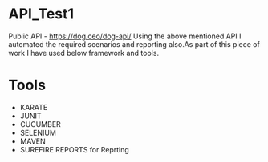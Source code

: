 # API_Test1
Public API - https://dog.ceo/dog-api/
Using the above mentioned API I automated the required scenarios and reporting also.As part of this piece of work I have used below framework and tools.

# Tools
* KARATE
* JUNIT
* CUCUMBER
* SELENIUM
* MAVEN
* SUREFIRE REPORTS for Reprting



